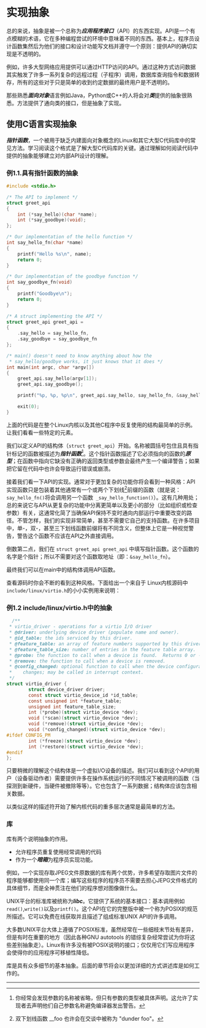 # 实现抽象

总的来说，抽象是被一个总称为***应用程序接口***（API）的东西实现。API是一个有点模糊的术语，它在多种编程尝试的环境中意味着不同的东西。基本上，程序员设计函数集然后为他们的接口和设计功能写文档并遵守一个原则：提供API的确切实现是不透明的。

例如，许多大型网络应用提供可以通过HTTP访问的API。通过这种方式访问数据其实触发了许多一系列复杂的远程过程（子程序）调用，数据库查询指令和数据转存，所有的这些对于只是简单的收到约定数据的最终用户是不透明的。

那些熟悉***面向对象***语言例如Java，Python或C++的人将会对***类***提供的抽象很熟悉。方法提供了通向类的接口，但是抽象了实现。

## 使用C语言实现抽象

***指针函数***，一个被用于缺乏内建面向对象概念的Linux和其它大型C代码库中的常见方法。学习阅读这个格式是了解大型C代码库的关键。通过理解如何阅读代码中提供的抽象能够建立对内部API设计的理解。

### 例1.1.具有指针函数的抽象

```c
#include <stdio.h>

/* The API to implement */
struct greet_api
{
	int (*say_hello)(char *name);
	int (*say_goodbye)(void);
};

/* Our implementation of the hello function */
int say_hello_fn(char *name)
{
	printf("Hello %s\n", name);
	return 0;
}

/* Our implementation of the goodbye function */
int say_goodbye_fn(void)
{
	printf("Goodbye\n");
	return 0;
}

/* A struct implementing the API */
struct greet_api greet_api =
{
	.say_hello = say_hello_fn,
	.say_goodbye = say_goodbye_fn
};

/* main() doesn't need to know anything about how the
 * say_hello/goodbye works, it just knows that it does */
int main(int argc, char *argv[])
{
	greet_api.say_hello(argv[1]);
	greet_api.say_goodbye();

	printf("%p, %p, %p\n", greet_api.say_hello, say_hello_fn, &say_hello_fn);

	exit(0);
}
```

上面的代码是在整个Linux内核以及其他C程序中反复使用的结构最简单的示例。让我们看看一些特定的元素。

我们以定义API的结构体（``struct greet_api``）开始。名称被圆括号包住且具有指针标记的函数被描述为***指针函数***[^1]。这个指针函数描述了它必须指向的函数的***原型***；在函数中指向它缺没有正确的返回类型或参数会最终产生一个编译警告；如果把它留在代码中也许会导致运行错误或崩溃。

接着我们看一下API的实现。通常对于更加复杂的功能你将会看到一种风格：API实现函数只是包装着其他通常有一个或两个下划线[^2]前缀的函数（就是说：``say_hello_fn()``将会调用另一个函数`` _say_hello_function()``）。这有几种用处；总的来说它与API从更复杂的功能中分离更简单以及更小的部分（比如组织或检查参数）有关，这通常化简了当确保API保持不变时通向内部运行中重要改变的路径。不管怎样，我们的实现非常简单，甚至不需要它自己的支持函数。在许多项目中，单-，双-，甚至三下划线函数前缀将有不同含义，但整体上它是一种视觉警告，警告这个函数不应该在API之外直接调用。

倒数第二点，我们在 ``struct greet_api greet_api`` 中填写指针函数。这个函数的名字是个指针；所以不需要对这个函数取地址（即：``&say_hello_fn``）。

最终我们可以在main中的结构体调用API函数。

查看源码时你会不断的看到这种风格。下面给出一个来自于 Linux内核源码中``include/linux/virtio.h``的小小实例用来说明：

### 例1.2 include/linux/virtio.h中的抽象

```c
  /**
 * virtio_driver - operations for a virtio I/O driver
 * @driver: underlying device driver (populate name and owner).
 * @id_table: the ids serviced by this driver.
 * @feature_table: an array of feature numbers supported by this driver.
 * @feature_table_size: number of entries in the feature table array.
 * @probe: the function to call when a device is found.  Returns 0 or -errno.
 * @remove: the function to call when a device is removed.
 * @config_changed: optional function to call when the device configuration
 *    changes; may be called in interrupt context.
 */
struct virtio_driver {
        struct device_driver driver;
        const struct virtio_device_id *id_table;
        const unsigned int *feature_table;
        unsigned int feature_table_size;
        int (*probe)(struct virtio_device *dev);
        void (*scan)(struct virtio_device *dev);
        void (*remove)(struct virtio_device *dev);
        void (*config_changed)(struct virtio_device *dev);
#ifdef CONFIG_PM
        int (*freeze)(struct virtio_device *dev);
        int (*restore)(struct virtio_device *dev);
#endif
};
```

只要稍微的理解这个结构体是一个虚拟I/O设备的描述。我们可以看到这个API的用户（设备驱动作者）需要提供许多在操作系统运行的不同情况下被调用的函数（当探测到新硬件，当硬件被撤除等等）。它也包含了一系列数据；结构体应该包含相关数据。

以类似这样的描述符开始了解内核代码的重多层次通常是最简单的方法。

### 库

库有两个说明抽象的作用。

* 允许程序员重复使用经常调用的代码
* 作为一个***暗箱***为程序员实现功能。

例如，一个实现存取JPEG文件原数据的库有两个优势，许多希望存取图片文件的程序能够都使用同一个库；编写这些程序的程序员不需要去担心JEPG文件格式的具体细节，而是全神贯注在他们的程序想对图像做什么。

UNIX平台的标准库被统称为***libc***。它提供了系统的基本接口：基本调用例如``read()``,``write()``以及``printf()``。这个API在它的完整版中被一个称为POSIX的规范所描述。它可以免费在线获取并且描述了组成标准UNIX API的许多调用。

大多数UNIX平台大体上遵循了POSIX标准，虽然经常在一些细枝末节处有差异，但是有时在重要的地方（因此各种GNU autotools 的错综复杂经常尝试为你将这些差别抽象走）。Linux有许多没有被POSIX说明的接口；仅仅用它们写应用程序会使得你的应用程序可移植性降低。

库是具有众多细节的基本抽象。后面的章节将会以更加详细的方式讲述库是如何工作的。





_____

[^1]: 你经常会发现参数的名称被省略，但只有参数的类型被具体声明。这允许了实现者去声明他们自己参数名称避免编译器发出警告。
[^2]: 双下划线函数 __foo 也许会在交谈中被称为 "dunder foo"。

 

